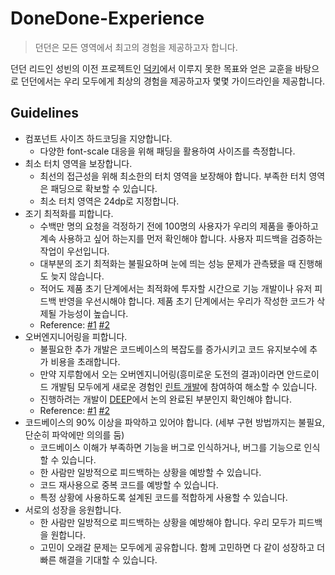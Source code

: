 # DoneDone-Experience

> 던던은 모든 영역에서 최고의 경험을 제공하고자 합니다.

던던 리드인 성빈의 이전 프로젝트인 [덕키](https://github.com/duckie-team)에서 이루지 못한 목표와 얻은 교훈을 바탕으로 던던에서는 우리 모두에게 최상의 경험을 제공하고자 몇몇 가이드라인을 제공합니다.

## Guidelines

- 컴포넌트 사이즈 하드코딩을 지양합니다.
  - 다양한 font-scale 대응을 위해 패딩을 활용하여 사이즈를 측정합니다.
- 최소 터치 영역을 보장합니다.
  - 최선의 접근성을 위해 최소한의 터치 영역을 보장해야 합니다. 부족한 터치 영역은 패딩으로 확보할 수 있습니다.
  - 최소 터치 영역은 24dp로 지정합니다.
- 조기 최적화를 피합니다.
  - 수백만 명의 요청을 걱정하기 전에 100명의 사용자가 우리의 제품을 좋아하고 계속 사용하고 싶어 하는지를 먼저 확인해야 합니다. 사용자 피드백을 검증하는 작업이 우선입니다.
  - 대부분의 조기 최적화는 불필요하며 눈에 띄는 성능 문제가 관측됐을 때 진행해도 늦지 않습니다.
  - 적어도 제품 초기 단계에서는 최적화에 투자할 시간으로 기능 개발이나 유저 피드백 반영을 우선시해야 합니다. 제품 초기 단계에서는 우리가 작성한 코드가 삭제될 가능성이 높습니다.
  - Reference: [#1](https://stackify.com/premature-optimization-evil/) [#2](https://softwareengineering.stackexchange.com/questions/80084/is-premature-optimization-really-the-root-of-all-evil)
- 오버엔지니어링을 피합니다.
  - 불필요한 추가 개발은 코드베이스의 복잡도를 증가시키고 코드 유지보수에 추가 비용을 초래합니다. 
  - 만약 지루함에서 오는 오버엔지니어링(흥미로운 도전의 결과)이라면 안드로이드 개발팀 모두에게 새로운 경험인 [린트 개발](https://github.com/TodayDoneDone/convention-cosmos)에 참여하여 해소할 수 있습니다.
  - 진행하려는 개발이 [DEEP](https://deep.donedone.me/)에서 논의 완료된 부분인지 확인해야 합니다.
  - Reference: [#1](https://en.wikipedia.org/wiki/Overengineering) [#2](https://www.mindtheproduct.com/overengineering-can-kill-your-product/)
- 코드베이스의 90% 이상을 파악하고 있어야 합니다. (세부 구현 방법까지는 불필요, 단순히 파악에만 의의를 둠)
  - 코드베이스 이해가 부족하면 기능을 버그로 인식하거나, 버그를 기능으로 인식할 수 있습니다.
  - 한 사람만 일방적으로 피드백하는 상황을 예방할 수 있습니다.
  - 코드 재사용으로 중복 코드를 예방할 수 있습니다.
  - 특정 상황에 사용하도록 설계된 코드를 적합하게 사용할 수 있습니다.
- 서로의 성장을 응원합니다.
  - 한 사람만 일방적으로 피드백하는 상황을 예방해야 합니다. 우리 모두가 피드백을 원합니다.
  - 고민이 오래갈 문제는 모두에게 공유합니다. 함께 고민하면 다 같이 성장하고 더 빠른 해결을 기대할 수 있습니다.
